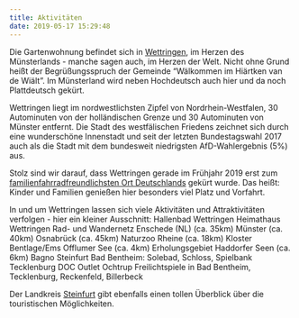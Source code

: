 ```yaml
---
title: Aktivitäten
date: 2019-05-17 15:29:48
---
```


Die Gartenwohnung befindet sich in [Wettringen](www.wettringen.de), im Herzen des Münsterlands - manche sagen auch, im Herzen der Welt. Nicht ohne Grund heißt der Begrüßungsspruch der Gemeinde “Wälkommen im Hiärtken van de Wiält”. Im Münsterland wird neben Hochdeutsch auch hier und da noch Plattdeutsch gekürt. 

Wettringen liegt im nordwestlichsten Zipfel von Nordrhein-Westfalen, 30 Autominuten von der holländischen Grenze und 30 Autominuten von Münster entfernt. Die Stadt des westfälischen Friedens zeichnet sich durch eine wunderschöne Innenstadt und seit der letzten Bundestagswahl 2017 auch als die Stadt mit dem bundesweit niedrigsten AfD-Wahlergebnis (5%) aus. 

Stolz sind wir darauf, dass Wettringen gerade im Frühjahr 2019 erst zum [familienfahrradfreundlichsten Ort Deutschlands](https://www.radfahren.de/story/fahrradfreundlichste-staedte-2019/) gekürt wurde. Das heißt: Kinder und Familien genießen hier besonders viel Platz und Vorfahrt.

In und um Wettringen lassen sich viele Aktivitäten und Attraktivitäten verfolgen - hier ein kleiner Ausschnitt:
Hallenbad Wettringen
Heimathaus Wettringen
Rad- und Wandernetz
Enschede (NL) (ca. 35km)
Münster (ca. 40km)
Osnabrück (ca. 45km)
Naturzoo Rheine (ca. 18km)
Kloster Bentlage/Ems
Offlumer See (ca. 4km)
Erholungsgebiet Haddorfer Seen (ca. 6km)
Bagno Steinfurt
Bad Bentheim: Solebad, Schloss, Spielbank
Tecklenburg
DOC Outlet Ochtrup
Freilichtspiele in Bad Bentheim, Tecklenburg, Reckenfeld, Billerbeck

Der Landkreis [Steinfurt](www.steinfurter-land.de) gibt ebenfalls einen tollen Überblick über die touristischen Möglichkeiten.
